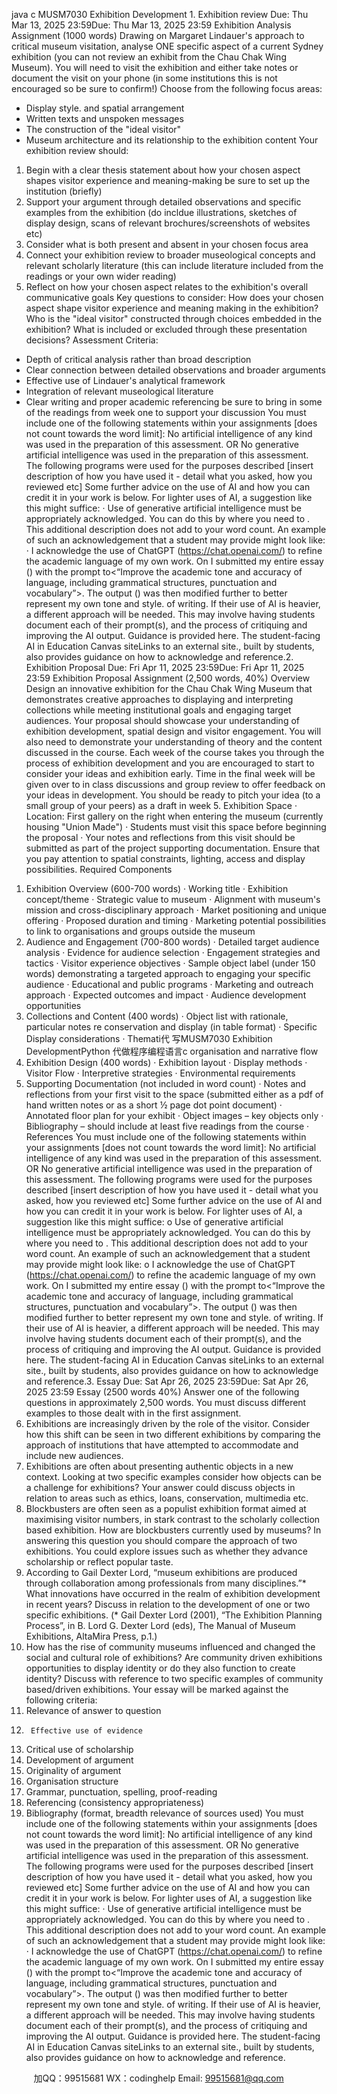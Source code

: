 java c
MUSM7030 Exhibition Development 1.   Exhibition review
Due: Thu Mar 13, 2025 23:59Due: Thu Mar 13, 2025 23:59 
Exhibition Analysis Assignment (1000 words)
Drawing on Margaret Lindauer's approach to critical museum visitation, analyse ONE specific aspect of a current Sydney exhibition (you can not review an exhibit from the Chau Chak Wing Museum). You will need to visit the exhibition and either take notes or document the visit on your phone (in some institutions this is not encouraged so be sure to confirm!)
Choose from the following focus areas:
- Display style. and spatial arrangement
- Written texts and unspoken messages
- The construction of the "ideal visitor"
- Museum architecture and its relationship to the exhibition content
Your exhibition review should:
1. Begin with a clear thesis statement about how your chosen aspect shapes visitor experience and meaning-making be sure to set up the institution (briefly) 
2. Support your argument through detailed observations and specific examples from the exhibition (do incldue illustrations, sketches of display design, scans of relevant brochures/screenshots of websites etc) 
3. Consider what is both present and absent in your chosen focus area
4. Connect your exhibition review to broader museological concepts and relevant scholarly literature (this can include literature included from the readings or your own wider reading) 
5. Reflect on how your chosen aspect relates to the exhibition's overall communicative goals
Key questions to consider:
How does your chosen aspect shape visitor experience and meaning making in the exhibition?
Who is the "ideal visitor" constructed through choices embedded in the exhibition?
What is included or excluded through these presentation decisions?
Assessment Criteria:
- Depth of critical analysis rather than broad description
- Clear connection between detailed observations and broader arguments
- Effective use of Lindauer's analytical framework
- Integration of relevant museological literature
- Clear writing and proper academic referencing be sure to bring in some of the readings from week one to support your discussion
You must include one of the following statements within your assignments [does not count towards the word limit]: 
No artificial intelligence of any kind was used in the preparation of this assessment. 
OR
No generative artificial intelligence was used in the preparation of this assessment. The following programs were used for the purposes described [insert description of how you have used it - detail what you asked, how you reviewed etc] 
Some further advice on the use of AI and how you can credit it in your work is below.
For lighter uses of AI, a suggestion like this might suffice:
·   Use of generative artificial intelligence must be appropriately acknowledged. You can do this by  where you need to . This additional description does not add to your word count.
An example of such an acknowledgement that a student may provide might look like:
·   I acknowledge the use of ChatGPT (https://chat.openai.com/) to refine the academic language of my own work. On  I submitted my entire essay () with the prompt to<“Improve the academic tone and accuracy of language, including grammatical structures, punctuation and vocabulary”>. The output () was then modified further to better represent my own tone and style. of writing.
If their use of AI is heavier, a different approach will be needed. This may involve having students document each of their prompt(s), and the process of critiquing and improving the AI output. Guidance is provided here. 
The student-facing AI in Education Canvas siteLinks to an external site., built by students, also provides guidance on how to acknowledge and reference.2.   Exhibition Proposal
Due: Fri Apr 11, 2025 23:59Due: Fri Apr 11, 2025 23:59 
Exhibition Proposal Assignment (2,500 words, 40%) 
Overview 
Design an innovative exhibition for the Chau Chak Wing Museum that demonstrates creative approaches to displaying and interpreting collections while meeting institutional goals and engaging target audiences. Your proposal should showcase your understanding of exhibition development, spatial design and visitor engagement. You will also need to demonstrate your understanding of theory and the content discussed in the course.
Each week of the course takes you through the process of exhibition development and you are encouraged to start to consider your ideas and exhibition early. Time in the final week will be given over to in class discussions and group review to offer feedback on your ideas in development. You should be ready to pitch your idea (to a small group of your peers) as a draft in week 5.
Exhibition Space 
·   Location: First gallery on the right when entering the museum (currently housing "Union Made")
·   Students must visit this space before beginning the proposal
·   Your notes and reflections from this visit should be submitted as part of the project supporting documentation. Ensure that you pay attention to spatial constraints, lighting, access and display possibilities.
Required Components 
1. Exhibition Overview (600-700 words) 
·   Working title
·   Exhibition concept/theme
·   Strategic value to museum
·   Alignment with museum's mission and cross-disciplinary approach
·   Market positioning and unique offering
·   Proposed duration and timing
·   Marketing potential possibilities to link to organisations and groups outside the museum
2. Audience and Engagement (700-800 words) 
·   Detailed target audience analysis
·   Evidence for audience selection
·   Engagement strategies and tactics
·   Visitor experience objectives
·   Sample object label (under 150 words) demonstrating a targeted approach to engaging your specific audience
·   Educational and public programs
·   Marketing and outreach approach
·   Expected outcomes and impact
·   Audience development opportunities
3. Collections and Content (400 words) 
·   Object list with rationale, particular notes re conservation and display (in table format)
·   Specific Display considerations
·   Themati代 写MUSM7030 Exhibition DevelopmentPython
代做程序编程语言c organisation and narrative flow
4. Exhibition Design (400 words) 
·   Exhibition layout
·   Display methods
·   Visitor Flow
·   Interpretive strategies
·   Environmental requirements
5. Supporting Documentation (not included in word count) 
·   Notes and reflections from your first visit to the space (submitted either as a pdf of hand written notes or as a short ½ page dot point document)
·   Annotated floor plan for your exhibit
·   Object images – key objects only
·   Bibliography – should include at least five readings from the course
·   References
You must include one of the following statements within your assignments [does not count towards the word limit]: 
No artificial intelligence of any kind was used in the preparation of this assessment. 
OR
No generative artificial intelligence was used in the preparation of this assessment. The following programs were used for the purposes described [insert description of how you have used it - detail what you asked, how you reviewed etc] 
Some further advice on the use of AI and how you can credit it in your work is below.
For lighter uses of AI, a suggestion like this might suffice:
o   Use of generative artificial intelligence must be appropriately acknowledged. You can do this by  where you need to . This additional description does not add to your word count.
An example of such an acknowledgement that a student may provide might look like:
o   I acknowledge the use of ChatGPT (https://chat.openai.com/) to refine the academic language of my own work. On  I submitted my entire essay () with the prompt to<“Improve the academic tone and accuracy of language, including grammatical structures, punctuation and vocabulary”>. The output () was then modified further to better represent my own tone and style. of writing.
If their use of AI is heavier, a different approach will be needed. This may involve having students document each of their prompt(s), and the process of critiquing and improving the AI output. Guidance is provided here. 
The student-facing AI in Education Canvas siteLinks to an external site., built by students, also provides guidance on how to acknowledge and reference.3.   Essay
Due: Sat Apr 26, 2025 23:59Due: Sat Apr 26, 2025 23:59 
Essay (2500 words 40%) 
Answer one of the following questions in approximately 2,500 words. You must discuss different examples to those dealt with in the first assignment.
1.   Exhibitions are increasingly driven by the role of the visitor. Consider how this shift can be seen in two different exhibitions by comparing the approach of institutions that have attempted to accommodate and include new audiences.
2.   Exhibitions are often about presenting authentic objects in a new context. Looking at two specific examples consider how objects can be a challenge for exhibitions? Your answer could discuss objects in relation to areas such as ethics, loans, conservation, multimedia etc.
3.   Blockbusters are often seen as a populist exhibition format aimed at maximising visitor numbers, in stark contrast to the scholarly collection based exhibition. How are blockbusters currently used by museums? In answering this question you should compare the approach of two exhibitions. You could explore issues such as whether they advance scholarship or reflect popular taste.
4.   According to Gail Dexter Lord, “museum exhibitions are produced through collaboration among professionals from many disciplines.”* What innovations have occurred in the realm of exhibition development in recent years? Discuss in relation to the development of one or two specific exhibitions. (* Gail Dexter Lord (2001), “The Exhibition Planning Process”, in B. Lord  G. Dexter Lord (eds), The Manual of Museum Exhibitions, AltaMira Press, p.1.)
5.   How has the rise of community museums influenced and changed the social and cultural role of exhibitions? Are community driven exhibitions opportunities to display identity or do they also function to create identity? Discuss with reference to two specific examples of community based/driven exhibitions.
Your essay will be marked against the following criteria:
1.   Relevance of answer to question
2.      Effective use of evidence
3.   Critical use of scholarship
4.   Development of argument
5.   Originality of argument
6.   Organisation  structure
7.   Grammar, punctuation, spelling, proof-reading
8.   Referencing (consistency  appropriateness)
9.   Bibliography (format, breadth  relevance of sources used)
You must include one of the following statements within your assignments [does not count towards the word limit]: 
No artificial intelligence of any kind was used in the preparation of this assessment. 
OR
No generative artificial intelligence was used in the preparation of this assessment. The following programs were used for the purposes described [insert description of how you have used it - detail what you asked, how you reviewed etc] 
Some further advice on the use of AI and how you can credit it in your work is below.
For lighter uses of AI, a suggestion like this might suffice:
·   Use of generative artificial intelligence must be appropriately acknowledged. You can do this by  where you need to . This additional description does not add to your word count.
An example of such an acknowledgement that a student may provide might look like:
·   I acknowledge the use of ChatGPT (https://chat.openai.com/) to refine the academic language of my own work. On  I submitted my entire essay () with the prompt to<“Improve the academic tone and accuracy of language, including grammatical structures, punctuation and vocabulary”>. The output () was then modified further to better represent my own tone and style. of writing.
If their use of AI is heavier, a different approach will be needed. This may involve having students document each of their prompt(s), and the process of critiquing and improving the AI output. Guidance is provided here. 
The student-facing AI in Education Canvas siteLinks to an external site., built by students, also provides guidance on how to acknowledge and reference.



         
加QQ：99515681  WX：codinghelp  Email: 99515681@qq.com
